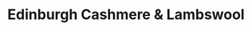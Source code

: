 ---
title: "Edinburgh Cashmere & Lambswool"
url: /edinburgh/edinburgh-cashmere-und-lambswool/
shop: Kleidung
---